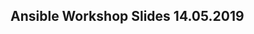 ## Ansible Workshop Slides 14.05.2019

<script async class="speakerdeck-embed" data-id="187e50f6defd4e14a69633ab2bf9c901" data-ratio="1.77777777777778" src="//speakerdeck.com/assets/embed.js"></script>
